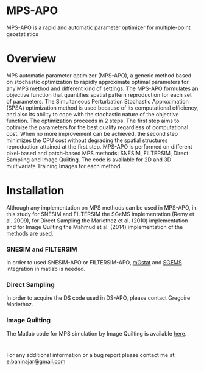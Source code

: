 # MPS-APO
MPS-APO is a rapid and automatic parameter optimizer for multiple-point geostatistics

# Overview
MPS automatic parameter optimizer (MPS-APO), a generic method based on stochastic optimization to rapidly approximate optimal parameters for any MPS method and different kind of settings. The MPS-APO formulates an objective function that quantifies spatial pattern reproduction for each set of parameters. The Simultaneous Perturbation Stochastic Approximation (SPSA) optimization method is used because of its computational efficiency, and also its ability to cope with the stochastic nature of the objective function. The optimization proceeds in 2 steps. The first step aims to optimize the parameters for the best quality regardless of computational cost. When no more improvement can be achieved, the second step minimizes the CPU cost without degrading the spatial structures reproduction attained at the first step. MPS-APO is performed on different pixel-based and patch-based MPS methods: SNESIM, FILTERSIM, Direct Sampling and Image Quilting. The code is available for 2D and 3D multivariate Training Images for each method.

# Installation
Although any implementation on MPS methods can be used in MPS-APO, in this study for SNESIM and FILTERSIM the SGeMS implementation (Remy et al. 2009), for Direct Sampling the Mariethoz et al. (2010) implementation and for Image Quilting the Mahmud et al. (2014) implementation of the methods are used. 

### SNESIM and FILTERSIM
In order to used SNESIM-APO or FILTERSIM-APO, [mGstat](https://sourceforge.net/projects/mgstat/files/mGstat/) and [SGEMS](http://sgems.sourceforge.net/?q=node/77) integration in matlab is needed. 

### Direct Sampling
In order to acquire the DS code used in DS-APO, please contact Gregoire Mariethoz. 

### Image Quilting
The Matlab code for MPS simulation by Image Quilting is available [here](https://github.com/GAIA-UNIL/Image-Quilting). 

#
For any additional information or a bug report please contact me at: e.baninajar@gmail.com
